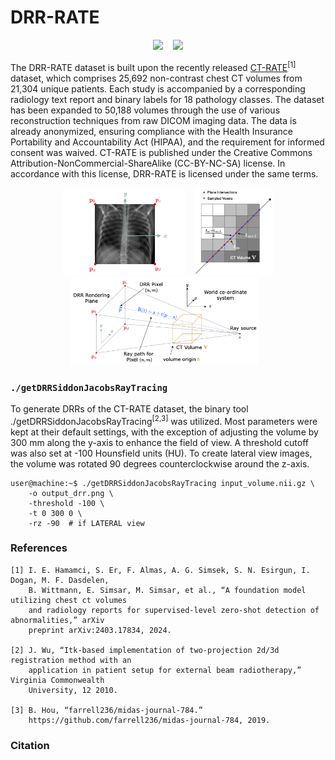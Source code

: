 # DRR-RATE

<p align="center">
  &nbsp;&nbsp;
  <a href="https://huggingface.co/datasets/farrell236/DRR-RATE"><img src="https://img.shields.io/badge/HuggingFace-FFD21E.svg?style=for-the-badge&logo=Huggingface&logoColor=black" style="height: 40px; width: auto;"/></a>
  &nbsp;&nbsp;
  <a href=""><img src="https://img.shields.io/badge/arXiv-B31B1B.svg?style=for-the-badge&logo=arXiv&logoColor=white" style="height: 40px; width: auto;"/></a>
  &nbsp;&nbsp;
</p>

The DRR-RATE dataset is built upon the recently released [CT-RATE](https://huggingface.co/datasets/ibrahimhamamci/CT-RATE)<sup>[1]</sup> dataset, which comprises 25,692 non-contrast chest CT volumes from 21,304 unique patients. Each study is accompanied by a corresponding radiology text report and binary labels for 18 pathology classes. The dataset has been expanded to 50,188 volumes through the use of various reconstruction techniques from raw DICOM imaging data. The data is already anonymized, ensuring compliance with the Health Insurance Portability and Accountability Act (HIPAA), and the requirement for informed consent was waived. CT-RATE is published under the Creative Commons Attribution-NonCommercial-ShareAlike (CC-BY-NC-SA) license. In accordance with this license, DRR-RATE is licensed under the same terms.

<p align="center">
  &nbsp;&nbsp;
  <img src="assets/drr_plane.png" style="height: 140px; width: auto;"/>
  &nbsp;&nbsp;
  <img src="assets/siddon.png" style="height: 140px; width: auto;"/>
  &nbsp;&nbsp;
  <img src="assets/DRR.png" style="height: 140px; width: auto;"/>
  &nbsp;&nbsp;
</p>

### `./getDRRSiddonJacobsRayTracing`

To generate DRRs of the CT-RATE dataset, the binary tool ./getDRRSiddonJacobsRayTracing<sup>[2,3]</sup> was utilized. Most parameters were kept at their default settings, with the exception of adjusting the volume by 300 mm along the y-axis to enhance the field of view. A threshold cutoff was also set at -100 Hounsfield units (HU). To create lateral view images, the volume was rotated 90 degrees counterclockwise around the z-axis. 

```shell
user@machine:~$ ./getDRRSiddonJacobsRayTracing input_volume.nii.gz \
    -o output_drr.png \
    -threshold -100 \
    -t 0 300 0 \
    -rz -90  # if LATERAL view
```

### References

```text
[1] I. E. Hamamci, S. Er, F. Almas, A. G. Simsek, S. N. Esirgun, I. Dogan, M. F. Dasdelen,
    B. Wittmann, E. Simsar, M. Simsar, et al., “A foundation model utilizing chest ct volumes
    and radiology reports for supervised-level zero-shot detection of abnormalities,” arXiv 
    preprint arXiv:2403.17834, 2024.

[2] J. Wu, “Itk-based implementation of two-projection 2d/3d registration method with an 
    application in patient setup for external beam radiotherapy,” Virginia Commonwealth 
    University, 12 2010.

[3] B. Hou, “farrell236/midas-journal-784.”
    https://github.com/farrell236/midas-journal-784, 2019.
```

### Citation

```text

```